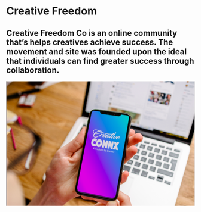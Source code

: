 # Creative Freedom

## Creative Freedom Co is an online community that’s helps creatives achieve success. The movement and site was founded upon the ideal that individuals can find greater success through collaboration.


![CFC](client/public/Wireframes:ERD/CFC_Splash.png)
